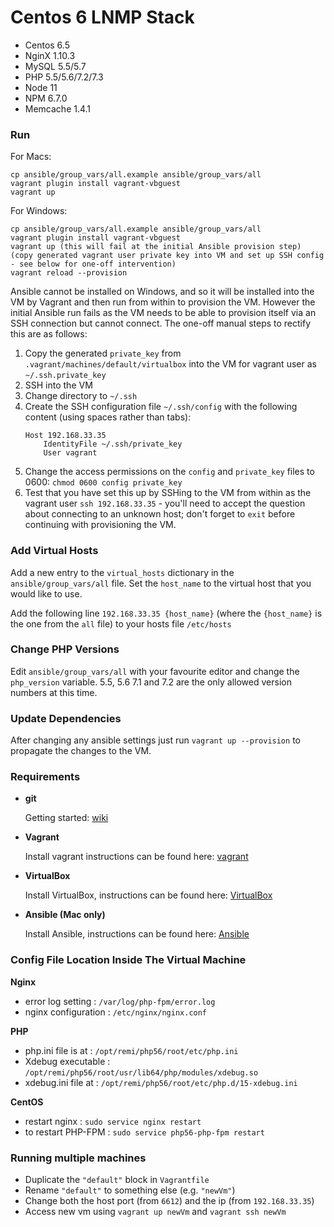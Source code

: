 # Centos 6 LNMP Stack
- Centos 6.5
- NginX 1.10.3
- MySQL 5.5/5.7
- PHP 5.5/5.6/7.2/7.3
- Node 11
- NPM 6.7.0
- Memcache 1.4.1

### Run

For Macs:
```
cp ansible/group_vars/all.example ansible/group_vars/all
vagrant plugin install vagrant-vbguest
vagrant up
```

For Windows:
```
cp ansible/group_vars/all.example ansible/group_vars/all
vagrant plugin install vagrant-vbguest
vagrant up (this will fail at the initial Ansible provision step)
(copy generated vagrant user private key into VM and set up SSH config - see below for one-off intervention)
vagrant reload --provision
```
Ansible cannot be installed on Windows, and so it will be installed into the VM by Vagrant and then run from within to provision the VM. However the initial Ansible run fails as the VM needs to be able to provision itself via an SSH connection but cannot connect.
The one-off manual steps to rectify this are as follows:
1. Copy the generated `private_key` from `.vagrant/machines/default/virtualbox` into the VM for vagrant user as `~/.ssh.private_key`
2. SSH into the VM
3. Change directory to `~/.ssh`
4. Create the SSH configuration file `~/.ssh/config` with the following content (using spaces rather than tabs):
    ```
    Host 192.168.33.35
        IdentityFile ~/.ssh/private_key
        User vagrant
    ```
5. Change the access permissions on the `config` and `private_key` files to 0600: `chmod 0600 config private_key`
6. Test that you have set this up by SSHing to the VM from within as the vagrant user `ssh 192.168.33.35` - you'll need to accept the question about connecting to an unknown host; don't forget to `exit` before continuing with provisioning the VM.

### Add Virtual Hosts
Add a new entry to the `virtual_hosts` dictionary in the `ansible/group_vars/all` file. Set the `host_name` to the virtual host that you would like to use.

Add the following line `192.168.33.35 {host_name}` (where the `{host_name}` is the one from the `all` file) to your hosts file `/etc/hosts`

### Change PHP Versions
Edit `ansible/group_vars/all` with your favourite editor and change
the `php_version` variable. 5.5, 5.6 7.1 and 7.2 are the only allowed version numbers at this time.

### Update Dependencies
After changing any ansible settings just run `vagrant up --provision` to propagate the changes to the VM.

### Requirements
- **git**

  Getting started: [wiki](https://en.wikipedia.org/wiki/Git)

- **Vagrant**

  Install vagrant instructions can be found here: [vagrant](https://www.vagrantup.com/downloads.html)

- **VirtualBox**

  Install VirtualBox, instructions can be found here: [VirtualBox](https://www.virtualbox.org/wiki/Downloads)

- **Ansible (Mac only)**

  Install Ansible, instructions can be found here: [Ansible](http://docs.ansible.com/ansible/intro_installation.html#installing-the-control-machine)

### Config File Location Inside The Virtual Machine
**Nginx**
- error log setting : `/var/log/php-fpm/error.log`
- nginx configuration : `/etc/nginx/nginx.conf`

**PHP**
- php.ini file is at : `/opt/remi/php56/root/etc/php.ini`
- Xdebug executable : `/opt/remi/php56/root/usr/lib64/php/modules/xdebug.so`
- xdebug.ini file at : `/opt/remi/php56/root/etc/php.d/15-xdebug.ini`

**CentOS**
- restart nginx : `sudo service nginx restart`
- to restart PHP-FPM : `sudo service php56-php-fpm restart`

### Running multiple machines
- Duplicate the `"default"` block in `Vagrantfile`
- Rename `"default"` to something else (e.g. `"newVm"`)
- Change both the host port (from `6612`) and the ip (from `192.168.33.35`)
- Access new vm using `vagrant up newVm` and `vagrant ssh newVm`
